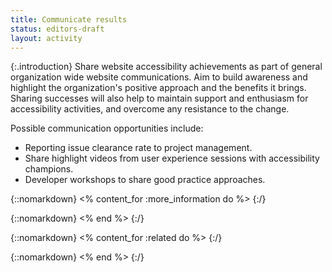 ```yaml
---
title: Communicate results
status: editors-draft
layout: activity
---
```


{:.introduction}
Share website accessibility achievements as part of general organization wide website communications. Aim to build awareness and highlight the organization's positive approach and the benefits it brings. Sharing successes will also help to maintain support and enthusiasm for accessibility activities, and overcome any resistance to the change.

Possible communication opportunities include:

* Reporting issue clearance rate to project management.
* Share highlight videos from user experience sessions with accessibility champions.
* Developer workshops to share good practice approaches.

{::nomarkdown}
<% content_for :more_information do %>
{:/}
  
{::nomarkdown}
<% end %>
{:/}

{::nomarkdown}
<% content_for :related do %>
{:/}

{::nomarkdown}
<% end %>
{:/}